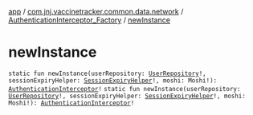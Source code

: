 [app](../../index.md) / [com.jnj.vaccinetracker.common.data.network](../index.md) / [AuthenticationInterceptor_Factory](index.md) / [newInstance](./new-instance.md)

# newInstance

`static fun newInstance(userRepository: `[`UserRepository`](../../com.jnj.vaccinetracker.common.data.repositories/-user-repository/index.md)`!, sessionExpiryHelper: `[`SessionExpiryHelper`](../../com.jnj.vaccinetracker.common.helpers/-session-expiry-helper/index.md)`!, moshi: Moshi!): `[`AuthenticationInterceptor`](../-authentication-interceptor/index.md)`!`
`static fun newInstance(userRepository: `[`UserRepository`](../../com.jnj.vaccinetracker.common.data.repositories/-user-repository/index.md)`!, sessionExpiryHelper: `[`SessionExpiryHelper`](../../com.jnj.vaccinetracker.common.helpers/-session-expiry-helper/index.md)`!, moshi: Moshi!): `[`AuthenticationInterceptor`](../-authentication-interceptor/index.md)`!`